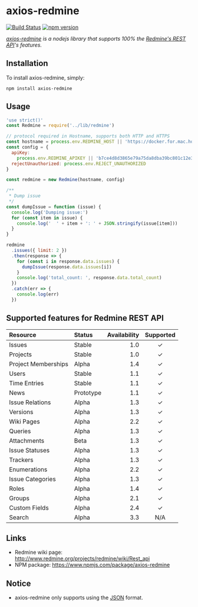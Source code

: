 axios-redmine
============

[![Build Status](https://travis-ci.org/lupinthe14th/axios-redmine.svg?branch=master)](https://travis-ci.org/lupinthe14th/axios-redmine)
[![npm version](https://img.shields.io/npm/v/axios-redmine.svg?style=flat)](https://www.npmjs.com/package/axios-redmine)

*[axios-redmine](https://github.com/lupinthe14th/axios-redmine) is a nodejs library that supports 100% the [Redmine's REST API](http://www.redmine.org/projects/redmine/wiki/Rest_api)'s features.*

## Installation

To install axios-redmine, simply:

```shell
npm install axios-redmine
```

## Usage

```js
'use strict()'
const Redmine = require('../lib/redmine')

// protocol required in Hostname, supports both HTTP and HTTPS
const hostname = process.env.REDMINE_HOST || 'https://docker.for.mac.host.internal'
const config = {
  apiKey:
    process.env.REDMINE_APIKEY || 'b7ce4d8d3865e79a75da8dba39bc801c12e36488',
  rejectUnauthorized: process.env.REJECT_UNAUTHORIZED
}

const redmine = new Redmine(hostname, config)

/**
 * Dump issue
 */
const dumpIssue = function (issue) {
  console.log('Dumping issue:')
  for (const item in issue) {
    console.log('  ' + item + ': ' + JSON.stringify(issue[item]))
  }
}

redmine
  .issues({ limit: 2 })
  .then(response => {
    for (const i in response.data.issues) {
      dumpIssue(response.data.issues[i])
    }
    console.log('total_count: ', response.data.total_count)
  })
  .catch(err => {
    console.log(err)
  })
```

## Supported features for Redmine REST API

| Resource            | Status    | Availability | Supported |
|:--------------------|:----------|-------------:|:---------:|
| Issues              | Stable    |          1.0 |     ✓     |
| Projects            | Stable    |          1.0 |     ✓     |
| Project Memberships | Alpha     |          1.4 |     ✓     |
| Users               | Stable    |          1.1 |     ✓     |
| Time Entries        | Stable    |          1.1 |     ✓     |
| News                | Prototype |          1.1 |     ✓     |
| Issue Relations     | Alpha     |          1.3 |     ✓     |
| Versions            | Alpha     |          1.3 |     ✓     |
| Wiki Pages          | Alpha     |          2.2 |     ✓     |
| Queries             | Alpha     |          1.3 |     ✓     |
| Attachments         | Beta      |          1.3 |     ✓     |
| Issue Statuses      | Alpha     |          1.3 |     ✓     |
| Trackers            | Alpha     |          1.3 |     ✓     |
| Enumerations        | Alpha     |          2.2 |     ✓     |
| Issue Categories    | Alpha     |          1.3 |     ✓     |
| Roles               | Alpha     |          1.4 |     ✓     |
| Groups              | Alpha     |          2.1 |     ✓     |
| Custom Fields       | Alpha     |          2.4 |     ✓     |
| Search              | Alpha     |          3.3 |    N/A    |

## Links

* Redmine wiki page: http://www.redmine.org/projects/redmine/wiki/Rest_api
* NPM package: https://www.npmjs.com/package/axios-redmine


## Notice
+ axios-redmine only supports using the [JSON](http://en.wikipedia.org/wiki/JSON) format.
